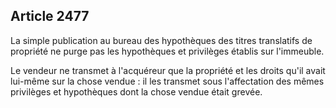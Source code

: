 Article 2477
----
La simple publication au bureau des hypothèques des titres translatifs de
propriété ne purge pas les hypothèques et privilèges établis sur l'immeuble.

Le vendeur ne transmet à l'acquéreur que la propriété et les droits qu'il avait
lui-même sur la chose vendue : il les transmet sous l'affectation des mêmes
privilèges et hypothèques dont la chose vendue était grevée.
